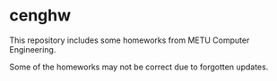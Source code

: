 # cenghw
This repository includes some homeworks from METU Computer Engineering.


Some of the homeworks may not be correct due to forgotten updates.
